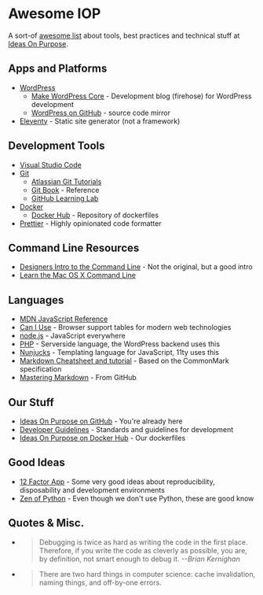 # Awesome IOP

A sort-of [awesome list](https://github.com/sindresorhus/awesome) about tools, best practices and technical stuff at [Ideas On Purpose](https://www.ideasonpurpose.com).

## Apps and Platforms

- [WordPress](https://wordpress.org/)
  - [Make WordPress Core](https://make.wordpress.org/core/) - Development blog (firehose) for WordPress development
  - [WordPress on GitHub](https://github.com/WordPress/WordPress) - source code mirror
- [Eleventy](https://www.11ty.dev/) - Static site generator (not a framework)

## Development Tools

- [Visual Studio Code](https://code.visualstudio.com/)
- [Git](https://git-scm.com/)
  - [Atlassian Git Tutorials](https://www.atlassian.com/git/tutorials)
  - [Git Book](https://git-scm.com/book/en/v2) - Reference
  - [GitHub Learning Lab](https://lab.github.com/)
- [Docker](https://www.docker.com/)
  - [Docker Hub](https://hub.docker.com/) - Repository of dockerfiles
- [Prettier](https://prettier.io) - Highly opinionated code formatter

## Command Line Resources

- [Designers Intro to the Command Line](https://webdesign.tutsplus.com/articles/a-designers-introduction-to-the-command-line--webdesign-6358) - Not the original, but a good intro
- [Learn the Mac OS X Command Line](https://blog.teamtreehouse.com/introduction-to-the-mac-os-x-command-line)

## Languages

- [MDN JavaScript Reference](https://developer.mozilla.org/en-US/docs/Web/JavaScript/Reference)
- [Can I Use](https://caniuse.com/) - Browser support tables for modern web technologies
- [node.js](https://nodejs.org/) - JavaScript everywhere
- [PHP](https://www.php.net/manual/en/langref.php) - Serverside language, the WordPress backend uses this
- [Nunjucks](https://mozilla.github.io/nunjucks/) - Templating language for JavaScript, 11ty uses this
- [Markdown Cheatsheet and tutorial](https://commonmark.org/help/) - Based on the CommonMark specification
- [Mastering Markdown](https://guides.github.com/features/mastering-markdown/) - From GitHub

## Our Stuff

- [Ideas On Purpose on GitHub](https://github.com/ideasonpurpose) - You're already here
- [Developer Guidelines](https://github.com/ideasonpurpose/developer-guidelines) - Standards and guidelines for development
- [Ideas On Purpose on Docker Hub](https://hub.docker.com/u/ideasonpurpose) - Our dockerfiles

## Good Ideas

- [12 Factor App](https://12factor.net/) - Some very good ideas about reproducibility, disposability and development environments
- [Zen of Python](http://www.thezenofpython.com/) - Even though we don't use Python, these are good know

## Quotes & Misc.

- > Debugging is twice as hard as writing the code in the first place. Therefore, if you write the code as cleverly as possible, you are, by definition, not smart enough to debug it. _--Brian Kernighan_
- > There are two hard things in computer science: cache invalidation, naming things, and off-by-one errors.
